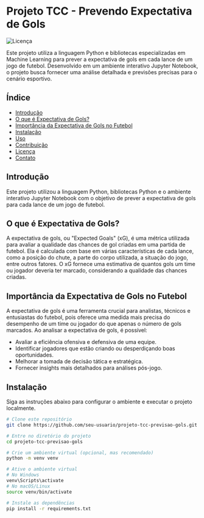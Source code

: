 # Projeto TCC - Prevendo Expectativa de Gols

![Licença](https://img.shields.io/badge/licença-MIT-green)

Este projeto utiliza a linguagem Python e bibliotecas especializadas em Machine Learning para prever a expectativa de gols em cada lance de um jogo de futebol. Desenvolvido em um ambiente interativo Jupyter Notebook, o projeto busca fornecer uma análise detalhada e previsões precisas para o cenário esportivo.

## Índice

- [Introdução](#introdução)
- [O que é Expectativa de Gols?](#o-que-é-expectativa-de-gols)
- [Importância da Expectativa de Gols no Futebol](#importância-da-expectativa-de-gols-no-futebol)
- [Instalação](#instalação)
- [Uso](#uso)
- [Contribuição](#contribuição)
- [Licença](#licença)
- [Contato](#contato)

## Introdução

Este projeto utilizou a linguagem Python, bibliotecas Python e o ambiente interativo Jupyter Notebook com o objetivo de prever a expectativa de gols para cada lance de um jogo de futebol.

## O que é Expectativa de Gols?

A expectativa de gols, ou "Expected Goals" (xG), é uma métrica utilizada para avaliar a qualidade das chances de gol criadas em uma partida de futebol. Ela é calculada com base em várias características de cada lance, como a posição do chute, a parte do corpo utilizada, a situação do jogo, entre outros fatores. O xG fornece uma estimativa de quantos gols um time ou jogador deveria ter marcado, considerando a qualidade das chances criadas.

## Importância da Expectativa de Gols no Futebol

A expectativa de gols é uma ferramenta crucial para analistas, técnicos e entusiastas do futebol, pois oferece uma medida mais precisa do desempenho de um time ou jogador do que apenas o número de gols marcados. Ao analisar a expectativa de gols, é possível:

- Avaliar a eficiência ofensiva e defensiva de uma equipe.
- Identificar jogadores que estão criando ou desperdiçando boas oportunidades.
- Melhorar a tomada de decisão tática e estratégica.
- Fornecer insights mais detalhados para análises pós-jogo.

## Instalação

Siga as instruções abaixo para configurar o ambiente e executar o projeto localmente.

```bash
# Clone este repositório
git clone https://github.com/seu-usuario/projeto-tcc-previsao-gols.git

# Entre no diretório do projeto
cd projeto-tcc-previsao-gols

# Crie um ambiente virtual (opcional, mas recomendado)
python -m venv venv

# Ative o ambiente virtual
# No Windows
venv\Scripts\activate
# No macOS/Linux
source venv/bin/activate

# Instale as dependências
pip install -r requirements.txt


